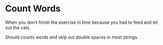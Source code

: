 # Count Words

When you don’t finish the exercise in time because you had to feed and let out the cats.

Should counts words and skip out double spaces in most strings.
